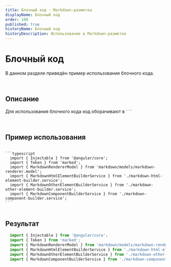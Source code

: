 ```yaml
---
title: Блочный код - Markdown-разметка
displayName: Блочный код
order: 100
published: true
historyName: Блочный код
historyDescription: Использование в Markdown-разметки
---
```


# Блочный код
В данном разделе приведён пример использования блочного кода.

<br/>

## Описание

<p>
  Для использования блочного кода код оборачивают в <code class="code-inline">```</code>
</p>

<br/>

## Пример использования

<code class="block-code">
```typescript
  import { Injectable } from '@angular/core';
  import { Token } from 'marked';
  import { MarkdownRendererModel } from 'markdown/models/markdown-renderer.model';
  import { MarkdownHtmlElementBuilderService } from './markdown-html-element-builder.service';
  import { MarkdownOtherElementBuilderService } from './markdown-other-element-builder.service';
  import { MarkdownComponentBuilderService } from './markdown-component-builder.service';
```
</code>

<br/>

## Результат

```typescript
  import { Injectable } from '@angular/core';
  import { Token } from 'marked';
  import { MarkdownRendererModel } from 'markdown/models/markdown-renderer.model';
  import { MarkdownHtmlElementBuilderService } from './markdown-html-element-builder.service';
  import { MarkdownOtherElementBuilderService } from './markdown-other-element-builder.service';
  import { MarkdownComponentBuilderService } from './markdown-component-builder.service';
```
